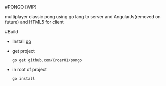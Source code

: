 #PONGO [WIP]

multiplayer classic pong using go lang to server and AngularJs(removed on future) and HTML5 for client

#Build

- Install [go](https://golang.org/dl/)

- get project  
    ```
    go get github.com/Croer01/pongo
    ```

- in root of project  
    ```
    go install
    ```
